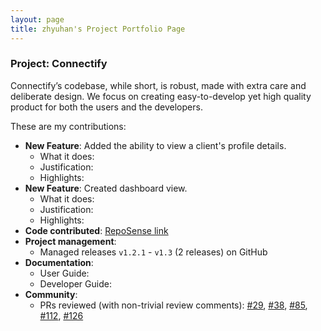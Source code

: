 ```yaml
---
layout: page
title: zhyuhan's Project Portfolio Page
---
```


### Project: Connectify

Connectify’s codebase, while short, is robust, made with extra care and deliberate design. We focus on creating easy-to-develop yet high quality product for both the users and the developers.

These are my contributions:

- **New Feature**: Added the ability to view a client's profile details.
    - What it does:
    - Justification:
    - Highlights:
- **New Feature**: Created dashboard view.
    - What it does:
    - Justification:
    - Highlights:
- **Code contributed**: [RepoSense link](https://nus-cs2103-ay2324s1.github.io/tp-dashboard/?search=zhyuhan&breakdown=true&checkedFileTypes=docs~functional-code~test-code~other&tabOpen=false)
- **Project management**:
    - Managed releases `v1.2.1` - `v1.3` (2 releases) on GitHub
- **Documentation**:
    - User Guide:
    - Developer Guide:
- **Community**:
    * PRs reviewed (with non-trivial review comments): [\#29](https://github.com/AY2324S1-CS2103T-F11-4/tp/pull/29), [\#38](https://github.com/AY2324S1-CS2103T-F11-4/tp/pull/38), [\#85](https://github.com/AY2324S1-CS2103T-F11-4/tp/pull/85), [\#112](https://github.com/AY2324S1-CS2103T-F11-4/tp/pull/112), [\#126](https://github.com/AY2324S1-CS2103T-F11-4/tp/pull/126)
